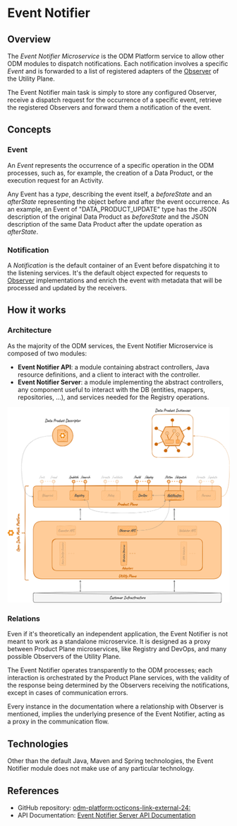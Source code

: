 # Event Notifier

## Overview

The *Event Notifier Microservice* is the ODM Platform service to allow other ODM modules to dispatch notifications.
Each notification involves a specific *Event* and is forwarded to a list of registered adapters 
of the [Observer](../utility-plane/observer/index.md)  of the Utility Plane.

The Event Notifier main task is simply to store any configured Observer, 
receive a dispatch request for the occurrence of a specific event, retrieve the registered Observers and 
forward them a notification of the event.

## Concepts

### Event

An *Event* represents the occurrence of a specific operation in the ODM processes, such as, for example, 
the creation of a Data Product, or the execution request for an Activity.

Any Event has a *type*, describing the event itself, a *beforeState* and an *afterState* representing the object before and after the event occurrence.
As an example, an Event of "DATA_PRODUCT_UPDATE" type has the JSON description of the original Data Product 
as *beforeState* and the JSON description of the same Data Product after the update operation as *afterState*.

### Notification

A *Notification* is the default container of an Event before dispatching it to the listening services.
It's the default object expected for requests to [Observer](../utility-plane/observer/index.md) implementations and
enrich the event with metadata that will be processed and updated by the receivers.

## How it works

### Architecture

As the majority of the ODM services, the Event Notifier Microservice is composed of two modules:

* **Event Notifier API**: a module containing abstract controllers, Java resource definitions, and a client to interact with the controller.
* **Event Notifier Server**: a module implementing the abstract controllers, any component useful to interact with the DB (entities, mappers, repositories, ...), and services needed for the Registry operations.

![Event-Notifier-diagram](../../images/architecture/product-plane/notification/event_notifier_architecture.png)

### Relations

Even if it's theoretically an independent application, the Event Notifier is not meant to work as a standalone microservice.
It is designed as a proxy between Product Plane microservices,
like Registry and DevOps, and many possible Observers of the Utility Plane.

The Event Notifier operates transparently to the ODM processes; 
each interaction is orchestrated by the Product Plane services, 
with the validity of the response being determined by the Observers receiving the notifications, 
except in cases of communication errors.

Every instance in the documentation where a relationship with Observer is mentioned,
implies the underlying presence of the Event Notifier, acting as a proxy in the communication flow.

## Technologies

Other than the default Java, Maven and Spring technologies,
the Event Notifier module does not make use of any particular technology.

## References

* GitHub repository: <a href="https://github.com/opendatamesh-initiative/odm-platform" target="_blank">odm-platform:octicons-link-external-24:</a>
* API Documentation: [Event Notifier Server API Documentation](../../api-doc/index.md)